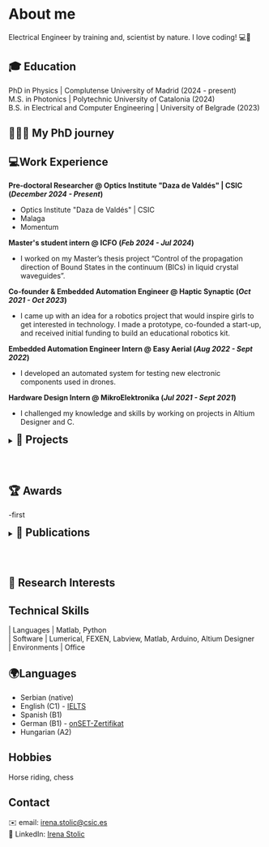 


# About me 
Electrical Engineer by training and, scientist by nature. I love coding! 💻🚀



## 🎓 Education 
PhD in Physics | Complutense University of Madrid (2024 - present)
<br>
M.S. in Photonics	| Polytechnic University of Catalonia  (2024)	 			       
B.S. in Electrical and Computer Engineering | University of Belgrade (2023)


## 👩🏻‍🔬 My PhD journey



## 💻Work Experience
**Pre-doctoral Researcher  @ Optics Institute "Daza de Valdés" | CSIC  (_December 2024 - Present_)**
- Optics Institute "Daza de Valdés" | CSIC 
- Malaga
- Momentum

**Master's student intern @ ICFO (_Feb 2024 - Jul 2024_)**
- I worked on my Master’s thesis project “Control of the propagation direction of Bound States in the continuum (BICs) in liquid crystal waveguides”.

**Co-founder & Embedded Automation Engineer @ Haptic Synaptic (_Oct 2021 - Oct 2023_)**
- I came up with an idea for a robotics project that would inspire girls to get interested in technology. I made a prototype, co-founded a start-up, and received initial funding to build an educational robotics kit.

**Embedded Automation Engineer Intern @ Easy Aerial (_Aug 2022 - Sept 2022_)**
- I developed an automated system for testing new electronic components used in drones.

**Hardware Design Intern @ MikroElektronika (_Jul 2021 - Sept 2021_)**
- I challenged my knowledge and skills by working on projects in Altium Designer and C. 




<details>

  <summary><strong style="font-size: 21px;"> 🎇 Projects</strong>
    <strong style="font-size: 10px;">  </strong>
    <p>&nbsp;</p>
  </summary>

  This is the content inside the collapsible section.
  
  You can add more text, links, or even images here.
<p>&nbsp;</p>
</details>


## 🏆 Awards
-first


<details>

  <summary><strong style="font-size: 21px;"> 📖 Publications</strong>
    <strong style="font-size: 10px;">  </strong>
    <p>&nbsp;</p>
  </summary>
  
- TMF: Control of the propagation direction of Bound States in the continuum (BICs) in liquid crystal waveguides <be>

*Stolic, Irena; Artigas García, David; Baral, Marlin; Universidad Politécnica de Cataluña. Departamento de Teoría de Señales y Comunicaciones*

<br>

*2024-07-23* 

<br>
 URI:
 - [http://hdl.handle.net/2117/423579](http://hdl.handle.net/2117/423579)

<p>&nbsp;</p>
</details>


## 💫 Research Interests

## Technical Skills

| Languages    | Matlab, Python             
| Software     | Lumerical, FEXEN, Labview, Matlab, Arduino, Altium Designer                  
| Environments | Office                  
               

## 🌍Languages
- Serbian (native)
- English (C1) - [IELTS](https://drive.google.com/file/d/1GnqGDiYHMG9xGD1HpdwqdOKil8ZdTYOF/view)
- Spanish (B1)
- German (B1) - [onSET-Zertifikat](https://drive.google.com/file/d/1KtxoslggTkv_7oPD7mA_VbGN5T44iTmi/view)
- Hungarian (A2)

## Hobbies

Horse riding, chess

## Contact
✉️  email: irena.stolic@csic.es <br>
🔗 LinkedIn: [Irena Stolic](https://www.linkedin.com/in/irena-stolic-248010180/)

